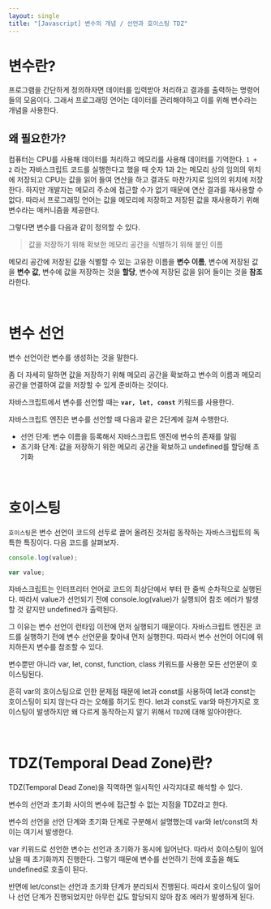 ```yaml
---
layout: single
title: "[Javascript] 변수의 개념 / 선언과 호이스팅 TDZ"
---
```


# 변수란?

프로그램을 간단하게 정의하자면 데이터를 입력받아 처리하고 결과를 출력하는 명령어들의 모음이다. 그래서 프로그래밍 언어는 데이터를 관리해야하고 이를 위해 변수라는 개념을 사용한다.

## 왜 필요한가?

컴퓨터는 CPU를 사용해 데이터를 처리하고 메모리를 사용해 데이터를 기억한다. `1 + 2` 라는 자바스크립트 코드를 실행한다고 했을 때 숫자 1과 2는 메모리 상의 임의의 위치에 저장되고 CPU는 값을 읽어 들여 연산을 하고 결과도 마찬가지로 임의의 위치에 저장한다. 하지만 개발자는 메모리 주소에 접근할 수가 없기 때문에 연산 결과를 재사용할 수 없다.
따라서 프로그래밍 언어는 값을 메모리에 저장하고 저장된 값을 재사용하기 위해 변수라는 매커니즘을 제공한다.

그렇다면 변수를 다음과 같이 정의할 수 있다.

> 값을 저장하기 위해 확보한 메모리 공간을 식별하기 위해 붙인 이름

메모리 공간에 저장된 값을 식별할 수 있는 고유한 이름을 **변수 이름**, 변수에 저장된 값을 **변수 값**, 변수에 값을 저장하는 것을 **할당**, 변수에 저장된 값을 읽어 들이는 것을 **참조**라한다.

<br>

# 변수 선언

변수 선언이란 변수를 생성하는 것을 말한다.

좀 더 자세히 말하면 값을 저장하기 위해 메모리 공간을 확보하고 변수의 이름과 메모리 공간을 연결하여 값을 저장할 수 있게 준비하는 것이다.

자바스크립트에서 변수를 선언할 때는 **`var, let, const`** 키워드를 사용한다.

자바스크립트 엔진은 변수를 선언할 때 다음과 같은 2단계에 걸쳐 수행한다.

- 선언 단계: 변수 이름을 등록해서 자바스크립트 엔진에 변수의 존재를 알림
- 초기화 단계: 값을 저장하기 위한 메모리 공간을 확보하고 undefined를 할당해 초기화

<br>

# 호이스팅

`호이스팅`은 변수 선언이 코드의 선두로 끌어 올려진 것처럼 동작하는 자바스크립트의 독특한 특징이다. 다음 코드를 살펴보자.

```javascript
console.log(value);

var value;
```

자바스크립트는 인터프리터 언어로 코드의 최상단에서 부터 한 줄씩 순차적으로 실행된다. 따라서 value가 선언되기 전에 console.log(value)가 실행되어 참조 에러가 발생할 것 같지만 undefined가 출력된다.

그 이유는 변수 선언이 런타임 이전에 먼저 실행되기 때문이다. 자바스크립트 엔진은 코드를 실행하기 전에 변수 선언문을 찾아내 먼저 실행한다. 따라서 변수 선언이 어디에 위치하든지 변수를 참조할 수 있다.

변수뿐만 아니라 var, let, const, function, class 키워드를 사용한 모든 선언문이 호이스팅된다.

흔히 var의 호이스팅으로 인한 문제점 때문에 let과 const를 사용하여 let과 const는 호이스팅이 되지 않는다 라는 오해를 하기도 한다. let과 const도 var와 마찬가지로 호이스팅이 발생하지만 왜 다르게 동작하는지 알기 위해서 `TDZ`에 대해 알아야한다.

<br>

# TDZ(Temporal Dead Zone)란?
TDZ(Temporal Dead Zone)을 직역하면 일시적인 사각지대로 해석할 수 있다.

변수의 선언과 초기화 사이의 변수에 접근할 수 없는 지점을 TDZ라고 한다.

변수의 선언을 선언 단계와 초기화 단계로 구분해서 설명했는데 var와 let/const의 차이는 여기서 발생한다. 

var 키워드로 선언한 변수는 선언과 초기화가 동시에 일어난다. 따라서 호이스팅이 일어났을 때 초기화까지 진행한다. 그렇기 때문에 변수를 선언하기 전에 호출을 해도 undefined로 호출이 된다.

반면에 let/const는 선언과 초기화 단계가 분리되서 진행된다. 따라서 호이스팅이 일어나 선언 단계가 진행되었지만 아무런 값도 할당되지 않아 참조 에러가 발생하게 된다.

